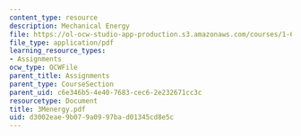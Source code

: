 ```yaml
---
content_type: resource
description: Mechanical Energy
file: https://ol-ocw-studio-app-production.s3.amazonaws.com/courses/1-63-advanced-fluid-dynamics-of-the-environment-fall-2002/d3002eae9b079a0997bad01345cd8e5c_3Menergy.pdf
file_type: application/pdf
learning_resource_types:
- Assignments
ocw_type: OCWFile
parent_title: Assignments
parent_type: CourseSection
parent_uid: c6e346b5-4e40-7683-cec6-2e232671cc3c
resourcetype: Document
title: 3Menergy.pdf
uid: d3002eae-9b07-9a09-97ba-d01345cd8e5c
---
```

